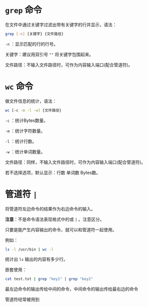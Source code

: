 # `grep` 命令

在文件中通过关键字过滤出带有关键字的行并显示，语法：

```bash
grep [-n] {关键字} {文件路径}
```

`-n` ：显示匹配的行的行号。

关键字：建议用双引号 `""` 将关键字包围起来。

文件路径：不输入文件路径时，可作为内容输入端口(配合管道符)。

# `wc` 命令

做文件信息的统计，语法：

```bash
wc [-c -m -l -w] {文件路径}
```

`-c` ：统计Bytes数量。

`-m` ：统计字符数量。

`-l` ：统计行数。

`-w` ：统计单词数量。

文件路径：同样，不输入文件路径时，可作为内容输入端口(配合管道符)。

若不选择选项，默认显示：行数 单词数 Bytes数。

# 管道符 `|`

将管道符左边命令的结果作为右边命令的输入。

**注意**：不是命令语法表现格式中的或 `|` 。注意区分。

只要是能产生内容输出的命令，就可以和管道符一起使用。

例如：

```bash
ls -l /usr/bin | wc -l
```

统计出 `ls` 输出的内容有多少行。

嵌套使用：

```bash
cat test.txt | grep "key1" | grep "key2"
```

最左边命令的输出传给中间的命令，中间命令的输出传给最右边的命令

管道符经常被用到